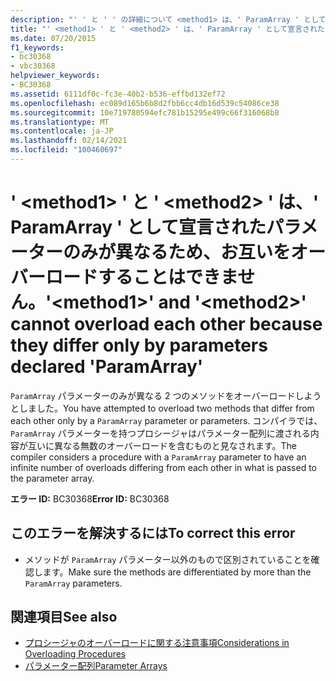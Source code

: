 ```yaml
---
description: "' ' と ' ' の詳細について <method1> は、' ParamArray ' として宣言されたパラメーターのみが異なるため、お互いを <method2> オーバーロードすることはできません。"
title: "' <method1> ' と ' <method2> ' は、' ParamArray ' として宣言されたパラメーターのみが異なるため、お互いをオーバーロードすることはできません。"
ms.date: 07/20/2015
f1_keywords:
- bc30368
- vbc30368
helpviewer_keywords:
- BC30368
ms.assetid: 6111df0c-fc3e-40b2-b536-effbd132ef72
ms.openlocfilehash: ec089d165b6b8d2fbb6cc4db16d539c54086ce38
ms.sourcegitcommit: 10e719780594efc781b15295e499c66f316068b8
ms.translationtype: MT
ms.contentlocale: ja-JP
ms.lasthandoff: 02/14/2021
ms.locfileid: "100460697"
---
```

# <a name="method1-and-method2-cannot-overload-each-other-because-they-differ-only-by-parameters-declared-paramarray"></a><span data-ttu-id="0f405-103">' \<method1> ' と ' \<method2> ' は、' ParamArray ' として宣言されたパラメーターのみが異なるため、お互いをオーバーロードすることはできません。</span><span class="sxs-lookup"><span data-stu-id="0f405-103">'\<method1>' and '\<method2>' cannot overload each other because they differ only by parameters declared 'ParamArray'</span></span>

<span data-ttu-id="0f405-104">`ParamArray` パラメーターのみが異なる 2 つのメソッドをオーバーロードしようとしました。</span><span class="sxs-lookup"><span data-stu-id="0f405-104">You have attempted to overload two methods that differ from each other only by a `ParamArray` parameter or parameters.</span></span> <span data-ttu-id="0f405-105">コンパイラでは、 `ParamArray` パラメーターを持つプロシージャはパラメーター配列に渡される内容が互いに異なる無数のオーバーロードを含むものと見なされます。</span><span class="sxs-lookup"><span data-stu-id="0f405-105">The compiler considers a procedure with a `ParamArray` parameter to have an infinite number of overloads differing from each other in what is passed to the parameter array.</span></span>  
  
 <span data-ttu-id="0f405-106">**エラー ID:** BC30368</span><span class="sxs-lookup"><span data-stu-id="0f405-106">**Error ID:** BC30368</span></span>  
  
## <a name="to-correct-this-error"></a><span data-ttu-id="0f405-107">このエラーを解決するには</span><span class="sxs-lookup"><span data-stu-id="0f405-107">To correct this error</span></span>  
  
- <span data-ttu-id="0f405-108">メソッドが `ParamArray` パラメーター以外のもので区別されていることを確認します。</span><span class="sxs-lookup"><span data-stu-id="0f405-108">Make sure the methods are differentiated by more than the `ParamArray` parameters.</span></span>  
  
## <a name="see-also"></a><span data-ttu-id="0f405-109">関連項目</span><span class="sxs-lookup"><span data-stu-id="0f405-109">See also</span></span>

- [<span data-ttu-id="0f405-110">プロシージャのオーバーロードに関する注意事項</span><span class="sxs-lookup"><span data-stu-id="0f405-110">Considerations in Overloading Procedures</span></span>](../programming-guide/language-features/procedures/considerations-in-overloading-procedures.md)
- [<span data-ttu-id="0f405-111">パラメーター配列</span><span class="sxs-lookup"><span data-stu-id="0f405-111">Parameter Arrays</span></span>](../programming-guide/language-features/procedures/parameter-arrays.md)
